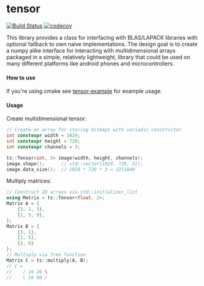 # tensor
[![Build Status](https://travis-ci.org/d-kicinski/tensor.svg?branch=master)](https://travis-ci.org/d-kicinski/tensor)
[![codecov](https://codecov.io/gh/dawidkski/tensor/branch/master/graph/badge.svg?token=VN370FECA9)](https://codecov.io/gh/dawidkski/tensor)

This library provides a class for interfacing with BLAS/LAPACK libraries with optional fallback to
own naive implementations. The design goal is to create a numpy alike interface for interacting
with multidimensional arrays packaged in a simple, relatively lightweight, library that
could be used on many different platforms like android phones and microcontrollers.

#### How to use
If you're using cmake see [tensor-example](https://github.com/dawidkski/tensor-example) for example usage.

#### Usage
Create multidimensional tensor:
```c++
// Create an array for storing bitmaps with variadic constructor
int constexpr width = 1024;
int constexpr height = 720;
int constexpr channels = 3;

ts::Tensor<int, 3> image(width, height, channels);
image.shape();      // std::vector{1024, 720, 3});
image.data_size();  // 1024 * 720 * 3 = 2211840
```

Multiply matrices:
```c++
// Construct 2D arrays via std::initializer_list
using Matrix = ts::Tensor<float, 2>;
Matrix A = {
    {3, 1, 3},
    {1, 5, 9},
};
Matrix B = {
    {3, 1},
    {1, 5},
    {2, 6}
};
// Multiply via free function
Matrix C = ts::multiply(A, B);
// C = 
//    / 16 26 \
//    \ 26 80 /
```
